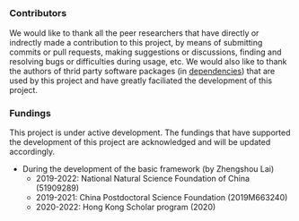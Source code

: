 ##

### Contributors

We would like to thank all the peer researchers that have directly or indrectly made a contribution to this project, by means of submitting commits or pull requests, making suggestions or discussions, finding and resolving bugs or difficulties during usage, etc. We would also like to thank the authors of thrid party software packages (in [dependencies](../documentation/installation.md)) that are used by this project and have greatly faciliated the development of this project. 

### Fundings

This project is under active development. The fundings that have supported the development of this project are acknowledged and will be updated accordingly. 

  - During the development of the basic framework (by Zhengshou Lai)
    - 2019-2022: National Natural Science Foundation of China (51909289)
    - 2019-2021: China Postdoctoral Science Foundation (2019M663240)
    - 2020-2022: Hong Kong Scholar program (2020)